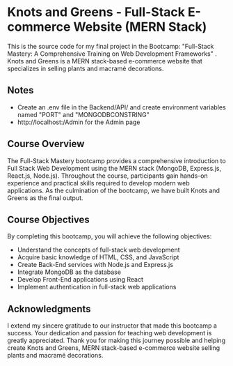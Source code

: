 # Knots and Greens - Full-Stack E-commerce Website (MERN Stack)

This is the source code for my final project in the Bootcamp: "Full-Stack Mastery: A Comprehensive Training on Web Development Frameworks" . Knots and Greens is a MERN stack-based e-commerce website that specializes in selling plants and macramé decorations.
## Notes
- Create an .env file in the Backend/API/ and create environment variables named "PORT" and "MONGODBCONSTRING"
- http://localhost:<port>/Admin for the Admin page
  
## Course Overview
The Full-Stack Mastery bootcamp provides a comprehensive introduction to Full Stack Web Development using the MERN stack (MongoDB, Express.js, React.js, Node.js). Throughout the course, participants gain hands-on experience and practical skills required to develop modern web applications. As the culmination of the bootcamp, we have built Knots and Greens as the final output.

## Course Objectives
By completing this bootcamp, you will achieve the following objectives:

- Understand the concepts of full-stack web development
- Acquire basic knowledge of HTML, CSS, and JavaScript
- Create Back-End services with Node.js and Express.js
- Integrate MongoDB as the database
- Develop Front-End applications using React
- Implement authentication in full-stack web applications

## Acknowledgments
I extend my sincere gratitude to our instructor that made this bootcamp a success. Your dedication and passion for teaching web development is greatly appreciated. Thank you for making this journey possible and helping create Knots and Greens, MERN stack-based e-commerce website selling plants and macramé decorations.
